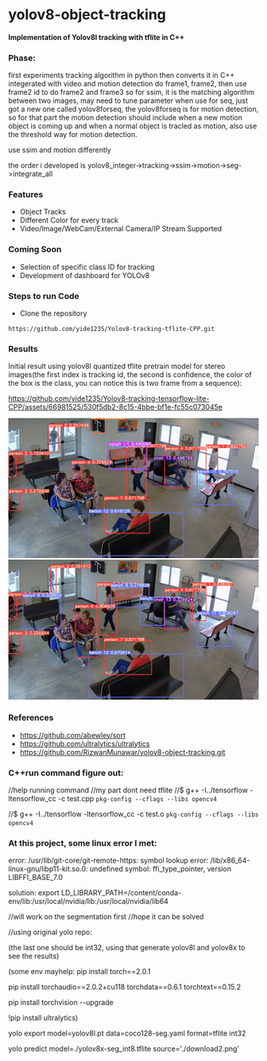 # yolov8-object-tracking
#### Implementation of Yolov8l tracking with tflite in C++


### Phase:
first experiments tracking algorithm in python
then converts it in C++
integerated with video and motion detection
do frame1, frame2, then use frame2 id to do frame2 and frame3
so for ssim, it is the matching algorithm between two images, may need to tune parameter when use
for seq, just got a new one called yolov8forseq, the yolov8forseq is for motion detection, so for that part
the motion detection should include when a new motion object is coming up and when a normal object is 
tracled as motion, also use the threshold way for motion detection.

use ssim and motion differently

the order i developed is yolov8_integer->tracking->ssim->motion->seg->integrate_all


### Features
- Object Tracks
- Different Color for every track
- Video/Image/WebCam/External Camera/IP Stream Supported

### Coming Soon
- Selection of specific class ID for tracking
- Development of dashboard for YOLOv8

### Steps to run Code

- Clone the repository
```
https://github.com/yide1235/Yolov8-tracking-tflite-CPP.git
```

### Results
Initial result using yolov8l quantized tflite pretrain model for stereo images(the first index is tracking id, the second is confidence, the color of the box is the class, you can notice this is two frame from a sequence):

https://github.com/yide1235/Yolov8-tracking-tensorflow-lite-CPP/assets/66981525/530f5db2-8c15-4bbe-bf1e-fc55c073045e

![](./assets/1.jpg)
![](./assets/2.jpg)






### References
- https://github.com/abewley/sort
- https://github.com/ultralytics/ultralytics
- https://github.com/RizwanMunawar/yolov8-object-tracking.git



### C++run command figure out:
//help running command
//my part dont need tflite
//$ g++ -I../tensorflow -ltensorflow_cc -c test.cpp `pkg-config --cflags --libs opencv4`


//$ g++ -I../tensorflow -ltensorflow_cc -c test.o `pkg-config --cflags --libs 
opencv4`



### At this project, some linux error I met: 
error: /usr/lib/git-core/git-remote-https: symbol lookup error: /lib/x86_64-linux-gnu/libp11-kit.so.0: undefined symbol: ffi_type_pointer, version LIBFFI_BASE_7.0

solution: 
export LD_LIBRARY_PATH=/content/conda-env/lib:/usr/local/nvidia/lib:/usr/local/nvidia/lib64

//will work on the segmentation first
//hope it can be solved

//using original yolo repo:

(the last one should be int32, using that generate yolov8l and yolov8x to see the results)

(some env mayhelp: pip install torch==2.0.1

pip install torchaudio==2.0.2+cu118 torchdata==0.6.1 torchtext==0.15.2

pip install torchvision --upgrade

!pip install ultralytics)

yolo export model=yolov8l.pt data=coco128-seg.yaml format=tflite int32

 yolo predict model=./yolov8x-seg_int8.tflite source='./download2.png'






